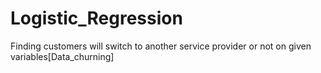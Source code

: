 # Logistic_Regression
Finding customers will switch to another service provider or not on given variables[Data_churning]
